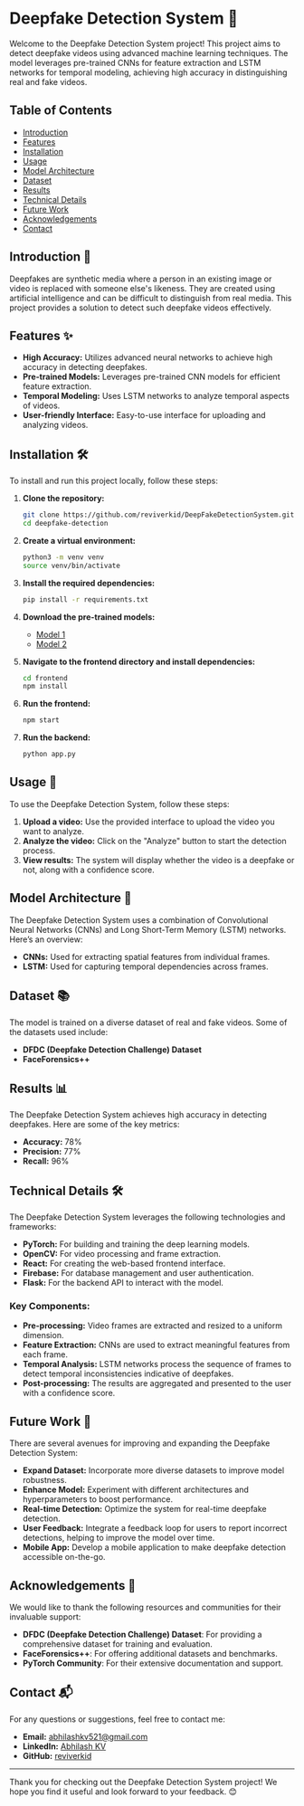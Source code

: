 # Deepfake Detection System 🚀

Welcome to the Deepfake Detection System project! This project aims to detect deepfake videos using advanced machine learning techniques. The model leverages pre-trained CNNs for feature extraction and LSTM networks for temporal modeling, achieving high accuracy in distinguishing real and fake videos.

## Table of Contents

- [Introduction](#introduction)
- [Features](#features)
- [Installation](#installation)
- [Usage](#usage)
- [Model Architecture](#model-architecture)
- [Dataset](#dataset)
- [Results](#results)
- [Technical Details](#technical-details)
- [Future Work](#future-work)
- [Acknowledgements](#acknowledgements)
- [Contact](#contact)

## Introduction 📖

Deepfakes are synthetic media where a person in an existing image or video is replaced with someone else's likeness. They are created using artificial intelligence and can be difficult to distinguish from real media. This project provides a solution to detect such deepfake videos effectively.

## Features ✨

- **High Accuracy:** Utilizes advanced neural networks to achieve high accuracy in detecting deepfakes.
- **Pre-trained Models:** Leverages pre-trained CNN models for efficient feature extraction.
- **Temporal Modeling:** Uses LSTM networks to analyze temporal aspects of videos.
- **User-friendly Interface:** Easy-to-use interface for uploading and analyzing videos.

## Installation 🛠️

To install and run this project locally, follow these steps:

1. **Clone the repository:**
    ```bash
    git clone https://github.com/reviverkid/DeepFakeDetectionSystem.git
    cd deepfake-detection
    ```

2. **Create a virtual environment:**
    ```bash
    python3 -m venv venv
    source venv/bin/activate
    ```

3. **Install the required dependencies:**
    ```bash
    pip install -r requirements.txt
    ```

4. **Download the pre-trained models:**
    - [Model 1](#) 
    - [Model 2](#) 

5. **Navigate to the frontend directory and install dependencies:**
    ```bash
    cd frontend
    npm install
    ```

6. **Run the frontend:**
    ```bash
    npm start
    ```

7. **Run the backend:**
    ```bash
    python app.py
    ```

## Usage 🚀

To use the Deepfake Detection System, follow these steps:

1. **Upload a video:** Use the provided interface to upload the video you want to analyze.
2. **Analyze the video:** Click on the "Analyze" button to start the detection process.
3. **View results:** The system will display whether the video is a deepfake or not, along with a confidence score.

## Model Architecture 🧠

The Deepfake Detection System uses a combination of Convolutional Neural Networks (CNNs) and Long Short-Term Memory (LSTM) networks. Here’s an overview:

- **CNNs:** Used for extracting spatial features from individual frames.
- **LSTM:** Used for capturing temporal dependencies across frames.

## Dataset 📚

The model is trained on a diverse dataset of real and fake videos. Some of the datasets used include:

- **DFDC (Deepfake Detection Challenge) Dataset**
- **FaceForensics++**

## Results 📊

The Deepfake Detection System achieves high accuracy in detecting deepfakes. Here are some of the key metrics:

- **Accuracy:** 78%
- **Precision:** 77%
- **Recall:** 96%

## Technical Details 🛠️

The Deepfake Detection System leverages the following technologies and frameworks:

- **PyTorch:** For building and training the deep learning models.
- **OpenCV:** For video processing and frame extraction.
- **React:** For creating the web-based frontend interface.
- **Firebase:** For database management and user authentication.
- **Flask:** For the backend API to interact with the model.

### Key Components:

- **Pre-processing:** Video frames are extracted and resized to a uniform dimension.
- **Feature Extraction:** CNNs are used to extract meaningful features from each frame.
- **Temporal Analysis:** LSTM networks process the sequence of frames to detect temporal inconsistencies indicative of deepfakes.
- **Post-processing:** The results are aggregated and presented to the user with a confidence score.

## Future Work 🔮

There are several avenues for improving and expanding the Deepfake Detection System:

- **Expand Dataset:** Incorporate more diverse datasets to improve model robustness.
- **Enhance Model:** Experiment with different architectures and hyperparameters to boost performance.
- **Real-time Detection:** Optimize the system for real-time deepfake detection.
- **User Feedback:** Integrate a feedback loop for users to report incorrect detections, helping to improve the model over time.
- **Mobile App:** Develop a mobile application to make deepfake detection accessible on-the-go.

## Acknowledgements 🙏

We would like to thank the following resources and communities for their invaluable support:

- **DFDC (Deepfake Detection Challenge) Dataset**: For providing a comprehensive dataset for training and evaluation.
- **FaceForensics++**: For offering additional datasets and benchmarks.
- **PyTorch Community**: For their extensive documentation and support.

## Contact 📬

For any questions or suggestions, feel free to contact me:

- **Email:** abhilashkv521@gmail.com
- **LinkedIn:** [Abhilash KV](https://www.linkedin.com/in/abhilashkv521/)
- **GitHub:** [reviverkid](https://github.com/reviverkid)

---

Thank you for checking out the Deepfake Detection System project! We hope you find it useful and look forward to your feedback. 😊
